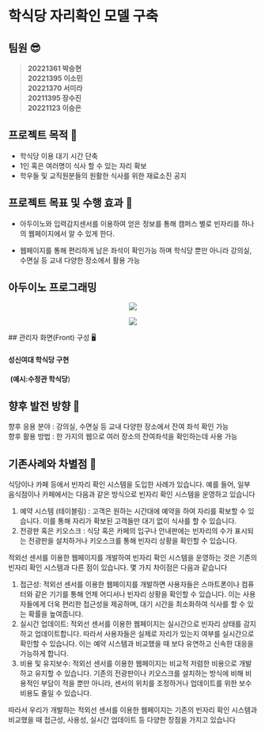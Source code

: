 
# 학식당 자리확인 모델 구축


## 팀원 😎     

> **20221361 박승현**<br>
> **20221395 이소민**<br>
> **20221370 서미라**<br>
> **20211395 장수진**<br>
> **20221123 이승은**<br>

## 프로젝트 목적 📌

- 학식당 이용 대기 시간 단축
- 1인 혹은 여러명이 식사 할 수 있는 자리 확보
- 학우들 및 교직원분들의 원활한 식사를 위한 재료소진 공지


## 프로젝트 목표 및 수행 효과 💎

- 아두이노와 입력감지센서를 이용하여 얻은 정보를 통해 캠퍼스 별로 빈자리를 하나의 웹페이지에서 알 수 있게 한다.

- 웹페이지를 통해 편리하게 남은 좌석이 확인가능 하며 학식당 뿐만 아니라 강의실, 수면실 등 교내 다양한 장소에서 활용 가능

## 아두이노 프로그래밍

<p align="center">
  <img src="https://github.com/hakseat/hakseat/assets/130421767/e7a5d963-6fe9-4400-bcb9-88ff8fa86b03">
</p>

<p align="center">
  <img src="https://github.com/hakseat/hakseat/assets/130421767/a8cc5d95-127e-47b6-af04-10a690094b0d">
</p>
## 관리자 화면(Front) 구성 🖥



#### **성신여대 학식당 구현**



​																				**(예시:수정관 학식당**)
    



## 향후 발전 방향 🚀
 향후 응용 분야 : 강의실, 수면실 등 교내 다양한 장소에서 잔여 좌석 확인 가능   
 향후 활용 방법 : 한 가지의 웹으로 여러 장소의 잔여좌석을 확인하는데 사용 가능
  

## 기존사례와 차별점 💪

식당이나 카페 등에서 빈자리 확인 시스템을 도입한 사례가 있습니다. 예를 들어, 일부 음식점이나 카페에서는 다음과 같은 방식으로 빈자리 확인 시스템을 운영하고 있습니다

1.	예약 시스템 (테이블링) : 고객은 원하는 시간대에 예약을 하여 자리를 확보할 수 있습니다. 이를 통해 자리가 확보된 고객들만 대기 없이 식사를 할 수 있습니다.
2.	전광판 혹은 키오스크 : 식당 혹은 카페의 입구나 안내판에는 빈자리의 수가 표시되는 전광판을 설치하거나 키오스크를 통해 빈자리 상황을 확인할 수 있습니다. 

적외선 센서를 이용한 웹페이지를 개발하여 빈자리 확인 시스템을 운영하는 것은 기존의 빈자리 확인 시스템과 다른 점이 있습니다. 몇 가지 차이점은 다음과 같습니다

1.	접근성: 적외선 센서를 이용한 웹페이지를 개발하면 사용자들은 스마트폰이나 컴퓨터와 같은 기기를 통해 언제 어디서나 빈자리 상황을 확인할 수 있습니다. 이는 사용자들에게 더욱 편리한 접근성을 제공하며, 대기 시간을 최소화하여 식사를 할 수 있는 확률을 높여줍니다.
2.	실시간 업데이트: 적외선 센서를 이용한 웹페이지는 실시간으로 빈자리 상태를 감지하고 업데이트합니다. 따라서 사용자들은 실제로 자리가 있는지 여부를 실시간으로 확인할 수 있습니다. 이는 예약 시스템과 비교했을 때 보다 유연하고 신속한 대응을 가능하게 합니다.
3.	비용 및 유지보수: 적외선 센서를 이용한 웹페이지는 비교적 저렴한 비용으로 개발하고 유지할 수 있습니다. 기존의 전광판이나 키오스크를 설치하는 방식에 비해 비용적인 부담이 적을 뿐만 아니라, 센서의 위치를 조정하거나 업데이트를 위한 보수 비용도 줄일 수 있습니다.

따라서 우리가 개발하는 적외선 센서를 이용한 웹페이지는 기존의 빈자리 확인 시스템과 비교했을 때 접근성, 사용성, 실시간 업데이트 등 다양한 장점을 가지고 있습니다


